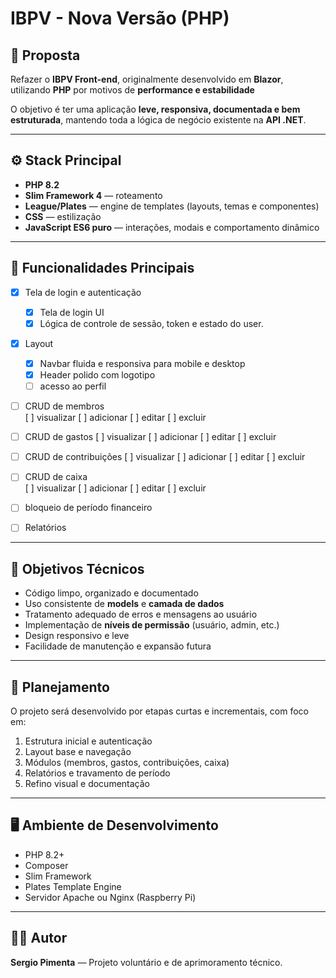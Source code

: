 # IBPV - Nova Versão (PHP)

## 🧭 Proposta
Refazer o **IBPV Front-end**, originalmente desenvolvido em **Blazor**, utilizando **PHP** por motivos de **performance e estabilidade**

O objetivo é ter uma aplicação **leve, responsiva, documentada e bem estruturada**, mantendo toda a lógica de negócio existente na **API .NET**.

---

## ⚙️ Stack Principal
- **PHP 8.2**
- **Slim Framework 4** — roteamento 
- **League/Plates** — engine de templates (layouts, temas e componentes)
- **CSS** — estilização
- **JavaScript ES6 puro** — interações, modais e comportamento dinâmico

---

## 🧩 Funcionalidades Principais

- [x] Tela de login e autenticação  
    - [X] Tela de login UI 
    - [x] Lógica de controle de sessão, token e estado do user.

- [X] Layout
    - [X] Navbar  fluida e responsiva para mobile e desktop
    - [X] Header polido com logotipo
    - [ ] acesso ao perfil  

- [ ] CRUD de membros  
        [ ] visualizar
        [ ] adicionar
        [ ] editar
        [ ] excluir

- [ ] CRUD de gastos 
        [ ] visualizar
        [ ] adicionar
        [ ] editar
        [ ] excluir

- [ ] CRUD de contribuições 
        [ ] visualizar
        [ ] adicionar
        [ ] editar
        [ ] excluir

- [ ] CRUD de caixa  
        [ ] visualizar
        [ ] adicionar
        [ ] editar
        [ ] excluir

- [ ] bloqueio de período financeiro

- [ ] Relatórios   

---

## 🎯 Objetivos Técnicos
- Código limpo, organizado e documentado  
- Uso consistente de **models** e **camada de dados**  
- Tratamento adequado de erros e mensagens ao usuário  
- Implementação de **níveis de permissão** (usuário, admin, etc.)  
- Design responsivo e leve  
- Facilidade de manutenção e expansão futura  

---

## 🔄 Planejamento
O projeto será desenvolvido por etapas curtas e incrementais, com foco em:
1. Estrutura inicial e autenticação  
2. Layout base e navegação  
3. Módulos (membros, gastos, contribuições, caixa)  
4. Relatórios e travamento de período  
5. Refino visual e documentação  

---

## 🖥️ Ambiente de Desenvolvimento
- PHP 8.2+
- Composer
- Slim Framework
- Plates Template Engine
- Servidor Apache ou Nginx (Raspberry Pi)

---

## 🧑‍💻 Autor
**Sergio Pimenta** — Projeto voluntário e de aprimoramento técnico.
